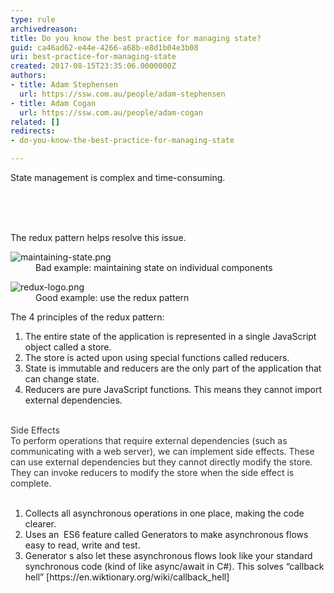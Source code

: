 ```yaml
---
type: rule
archivedreason: 
title: Do you know the best practice for managing state?
guid: ca46ad62-e44e-4266-a68b-e8d1b04e3b08
uri: best-practice-for-managing-state
created: 2017-08-15T23:35:06.0000000Z
authors:
- title: Adam Stephensen
  url: https://ssw.com.au/people/adam-stephensen
- title: Adam Cogan
  url: https://ssw.com.au/people/adam-cogan
related: []
redirects:
- do-you-know-the-best-practice-for-managing-state

---
```



<p>​State management is complex and time-consuming.​​​<br><br></p>
<br><excerpt class='endintro'></excerpt><br>
<p>The redux pattern helps resolve this issue.<br></p><dl class="badImage"><dt><img src="/PublishingImages/maintaining-state.png" alt="maintaining-state.png" /><br></dt><dd>Bad example&#58; maintaining state on individual components</dd></dl><dl class="goodImage"><dt><img src="/PublishingImages/redux-logo.png" alt="redux-logo.png" /> <br></dt><dd> Good example&#58; use the redux pattern</dd></dl><p>The 4 principles of the redux pattern&#58;<br></p><ol><li>The entire state of the application is represented in a single JavaScript object called a store.<br></li><li>The store is acted upon using special functions called reducers.<br></li><li>State is immutable and reducers are the only part of the application that can change state.<br></li><li>Reducers are pure JavaScript functions. This means they cannot import external dependencies.<br><br></li></ol><div><font color="#333333">Side Effects<br>To perform operations that require external dependencies (such as communicating with a web server), we can implement side effects. These can use external dependencies but they cannot directly modify the store. They can invoke reducers to modify the store when the side effect is complete.</font></div><div><font color="#333333"><br></font></div><div><ol><li>Collects all asynchronous&#160;operations in one place, making the code clearer.<br></li><li>Uses an&#160; ES6 feature called Generators to make asynchronous flows easy to read, write and test.<br></li><li>Generator s also let these asynchronous flows look like your standard synchronous code (kind of like&#160;async/await in C#). This&#160;solves “callback hell” [https&#58;//en.wiktionary.org/wiki/callback_hell]<br></li></ol></div>



